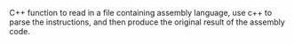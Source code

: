 C++ function to read in a file containing assembly language, use c++ to parse the instructions, and then produce the original result of the assembly code.
